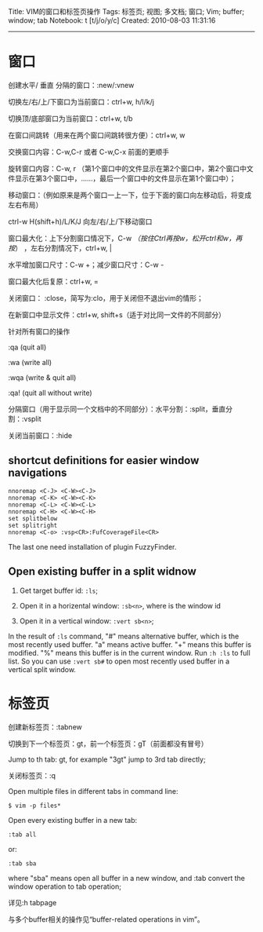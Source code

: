 Title: VIM的窗口和标签页操作
Tags: 标签页; 视图; 多文档; 窗口; Vim; buffer; window; tab
Notebook: t [t/j/o/y/c]
Created: 2010-08-03 11:31:16

------

# 窗口

创建水平/ 垂直 分隔的窗口：:new/:vnew

切换左/右/上/下窗口为当前窗口：ctrl+w, h/l/k/j 

切换顶/底部窗口为当前窗口：ctrl+w, t/b 

在窗口间跳转（用来在两个窗口间跳转很方便）：ctrl+w, w 

交换窗口内容：C-w,C-r 或者 C-w,C-x 前面的更顺手

旋转窗口内容：C-w, r （第1个窗口中的文件显示在第2个窗口中，第2个窗口中文件显示在第3个窗口中，……，最后一个窗口中的文件显示在第1个窗口中）；
 
移动窗口：（例如原来是两个窗口一上一下，位于下面的窗口向左移动后，将变成左右布局） 

ctrl-w H(shift+h)/L/K/J 向左/右/上/下移动窗口 

窗口最大化：上下分割窗口情况下，C-w _（按住Ctrl再按w，松开ctrl和w，再按_） ，左右分割情况下，ctrl+w, |

水平增加窗口尺寸：C-w +；减少窗口尺寸：C-w -

窗口最大化后复原：ctrl+w, =
 
关闭窗口： :close，简写为:clo，用于关闭但不退出vim的情形； 

在新窗口中显示文件：ctrl+w, shift+s（适于对比同一文件的不同部分）

针对所有窗口的操作 

:qa (quit all) 

:wa (write all) 

:wqa (write & quit all) 

:qa! (quit all without write)
 
分隔窗口（用于显示同一个文档中的不同部分）：水平分割：:split，垂直分割：:vsplit

关闭当前窗口：:hide 

## shortcut definitions for easier window navigations

    nnoremap <C-J> <C-W><C-J>
    nnoremap <C-K> <C-W><C-K>
    nnoremap <C-L> <C-W><C-L>
    nnoremap <C-H> <C-W><C-H>
    set splitbelow
    set splitright
    nnoremap <C-o> :vsp<CR>:FufCoverageFile<CR>

The last one need installation of plugin FuzzyFinder.

## Open existing buffer in a split widnow

1. Get target buffer id: `:ls`;

1. Open it in a horizental window: `:sb<n>`, where <n> is the window id

1. Open it in a vertical window: `:vert sb<n>`;

In the result of `:ls` command, "#" means alternative buffer, which is the most recently used buffer. "a" means active buffer. "+" means this buffer is modified. "%" means this buffer is in the current window. Run `:h :ls` to full list.
So you can use `:vert sb#` to open most recently used buffer in a vertical split window.

# 标签页
 
创建新标签页：:tabnew 

切换到下一个标签页：gt，前一个标签页：gT（前面都没有冒号） 

Jump to <n>th tab: <n>gt, for example "3gt" jump to 3rd tab directly;

关闭标签页：:q 

Open multiple files in different tabs in command line:

    $ vim -p files*

Open every existing buffer in a new tab:

    :tab all

or:

    :tab sba

where "sba" means open all buffer in a new window, and :tab convert the window operation to tab operation;

详见:h tabpage 

与多个buffer相关的操作见“buffer-related operations in vim”。
